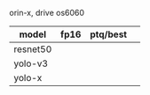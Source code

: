 orin-x, drive os6060    

|model|fp16     | ptq/best|    |      
| ----|-----    | ------- |----|    
| resnet50      |         |         |    |    
| yolo-v3      |         |         |    |     
| yolo-x       |         |         |    |      
